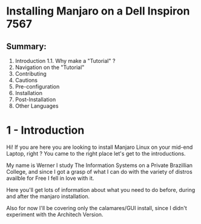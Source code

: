 # Installing Manjaro on a Dell Inspiron 7567

## Summary:
1. Introduction
  1.1. Why make a "Tutorial" ? 
2. Navigation on the "Tutorial"
3. Contributing
4. Cautions
5. Pre-configuration
6. Installation
7. Post-Installation
8. Other Languages

# 1 - Introduction
Hi! If you are here you are looking to install Manjaro Linux on your mid-end Laptop, right ? You came to the right place let's get to the introductions.

My name is Werner I study The Information Systems on a Private Brazillian College, and since I got a grasp of what I can do with the variety of distros availble for Free I fell in love with it.

Here you'll get lots of information about what you need to do before, during and after the manjaro installation.

Also for now I'll be covering only the calamares/GUI install, since I didn't experiment with the Architech Version. 